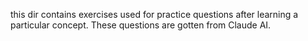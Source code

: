 this dir contains exercises used for practice questions after learning a particular concept. These questions are gotten from Claude AI.